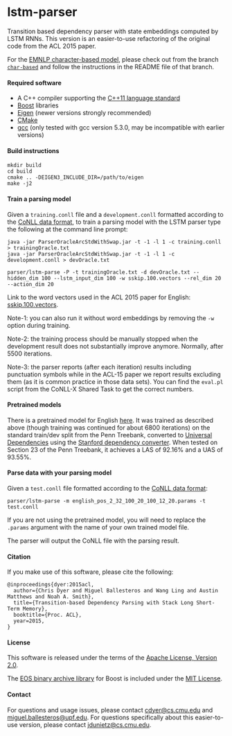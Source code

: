 # lstm-parser
Transition based dependency parser with state embeddings computed by LSTM RNNs. This version is an easier-to-use refactoring of the original code from the ACL 2015 paper.

For the [EMNLP character-based model](http://arxiv.org/pdf/1508.00657.pdf), please check out from the branch [`char-based`](https://github.com/clab/lstm-parser/tree/char-based) and follow the instructions in the README file of that branch.

#### Required software

 * A C++ compiler supporting the [C++11 language standard](https://en.wikipedia.org/wiki/C%2B%2B11)
 * [Boost](http://www.boost.org/) libraries
 * [Eigen](http://eigen.tuxfamily.org) (newer versions strongly recommended)
 * [CMake](http://www.cmake.org/)
 * [gcc](https://gcc.gnu.org/gcc-5/) (only tested with gcc version 5.3.0, may be incompatible with earlier versions)

#### Build instructions

    mkdir build
    cd build
    cmake .. -DEIGEN3_INCLUDE_DIR=/path/to/eigen
    make -j2

#### Train a parsing model

Given a `training.conll` file and a `development.conll` formatted according to the [CoNLL data format](http://ilk.uvt.nl/conll/#dataformat), to train a parsing model with the LSTM parser type the following at the command line prompt:

    java -jar ParserOracleArcStdWithSwap.jar -t -1 -l 1 -c training.conll > trainingOracle.txt
    java -jar ParserOracleArcStdWithSwap.jar -t -1 -l 1 -c development.conll > devOracle.txt

    parser/lstm-parse -P -t trainingOracle.txt -d devOracle.txt --hidden_dim 100 --lstm_input_dim 100 -w sskip.100.vectors --rel_dim 20 --action_dim 20

Link to the word vectors used in the ACL 2015 paper for English:  [sskip.100.vectors](https://drive.google.com/file/d/0B8nESzOdPhLsdWF2S1Ayb1RkTXc/view?usp=sharing).

Note-1: you can also run it without word embeddings by removing the `-w` option during training.

Note-2: the training process should be manually stopped when the development result does not substantially improve anymore. Normally, after 5500 iterations.

Note-3: the parser reports (after each iteration) results including punctuation symbols while in the ACL-15 paper we report results excluding them (as it is common practice in those data sets). You can find the `eval.pl` script from the CoNLL-X Shared Task to get the correct numbers.

#### Pretrained models

There is a pretrained model for English [here](http://www.cs.cmu.edu/~jdunietz/hosted/english_pos_2_32_100_20_100_12_20.params). It was trained as described above (though training was continued for about 6800 iterations) on the standard train/dev split from the Penn Treebank, converted to [Universal Dependencies](http://universaldependencies.org/) using the [Stanford dependency converter](http://nlp.stanford.edu/software/stanford-dependencies.shtml#Universal). When tested on Section 23 of the Penn Treebank, it achieves a LAS of 92.16% and a UAS of 93.55%.

#### Parse data with your parsing model

Given a `test.conll` file formatted according to the [CoNLL data format](http://ilk.uvt.nl/conll/#dataformat):

    parser/lstm-parse -m english_pos_2_32_100_20_100_12_20.params -t test.conll

If you are not using the pretrained model, you will need to replace the `.params` argument with the name of your own trained model file.

The parser will output the CoNLL file with the parsing result.

#### Citation

If you make use of this software, please cite the following:

    @inproceedings{dyer:2015acl,
      author={Chris Dyer and Miguel Ballesteros and Wang Ling and Austin Matthews and Noah A. Smith},
      title={Transition-based Dependency Parsing with Stack Long Short-Term Memory},
      booktitle={Proc. ACL},
      year=2015,
    }

#### License

This software is released under the terms of the [Apache License, Version 2.0](http://www.apache.org/licenses/LICENSE-2.0).

The [EOS binary archive library](https://epa.codeplex.com/) for Boost is included under the [MIT License](https://epa.codeplex.com/license).

#### Contact

For questions and usage issues, please contact cdyer@cs.cmu.edu and miguel.ballesteros@upf.edu.
For questions specifically about this easier-to-use version, please contact jdunietz@cs.cmu.edu.
